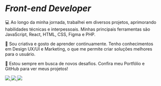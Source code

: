 

<!--
**Sara01romao/Sara01romao** is a ✨ _special_ ✨ repository because its `README.md` (this file) appears on your GitHub profile.-->
<!-- 
 <img src="https://user-images.githubusercontent.com/46323667/167675818-6774373c-e6b5-48f3-a552-e83413f16680.svg" min-width="250px" max-width="300px" align="right" alt="Ilustração notebook"/> -->
 <h1 ><em>Front-end Developer</em></h1> 
  
💻 Ao longo da minha jornada, trabalhei em diversos projetos, aprimorando habilidades técnicas e interpessoais. Minhas principais ferramentas são JavaScript, React, HTML, CSS, Figma e PHP.

🧠 Sou criativa e gosto de aprender continuamente. Tenho conhecimentos em Design UX/UI e Marketing, o que me permite criar soluções melhores para o usuário.

🚀 Estou sempre em busca de novos desafios. Confira meu Portfólio e GitHub para ver meus projetos!


<div >
  <a href="https://sara01romao.github.io/portfolio/" target="_blank">
    <img src="https://img.shields.io/badge/-Portfólio-633bbc?style=flat-square&logo=appveyor&logoColor=white" />
  </a> 
  <a href="https://www.linkedin.com/in/sara-romao/" target="_blank">
    <img src="https://img.shields.io/badge/-Linkedin-633bbc?style=flat-square&logo=Linkedin&logoColor=white" />
  </a>
  <a href="https://www.youtube.com/@sararomaodev/shorts" target="_blank">
    <img src="https://img.shields.io/badge/-Youtube-633bbc?style=flat-square&logo=Youtube&logoColor=white" />
  </a>

 
</div>
 
 

 




